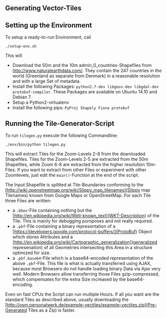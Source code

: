 ## Generating Vector-Tiles

## Setting up the Environment
To setup a ready-to-run Environment, call

    ./setup-env.sh

This will
 - Download the 50m and the 10m admin_0_countries-Shapefiles from http://www.naturalearthdata.com/. They contain the 247 countries in the world (Greenland as separate from Denmark) in a reasonable resolution and with a large Set of metadata.
 - Install the following Packages: `python2.7-dev libgeos-dev libgdal-dev protobuf-compiler`. These Packages are available on Ubuntu 14.10 and Debian 7.
 - Setup a Python2-virtualenv
 - Install the following pips: `PyProj Shapely Fiona protobuf`

## Running the Tile-Generator-Script
To run `tilegen.py` execute the following Commandline:

    ./env/bin/python tilegen.py

This will extract Tiles for the Zoom-Levels 2-8 from the downloaded Shapefiles. Tiles for the Zoom-Levels 2-5 are extracted from the 50m Shapefiles, while Zoom 6-8 are extracted from the higher resolution 10m-Files. If you want to extract from other Files or experiment with other Zoomlevels, just edit the `main()`-Function at the end of the script.

The Input Shapefile is splitted at Tile-Boundaries conforming to the [http://wiki.openstreetmap.org/wiki/Slippy_map_tilenames](Slippy map Tilenames) known from Google Maps or OpenStreetMap. For each Tile three Files are written:
 - a `.bbox`-File containing nothing but the [http://en.wikipedia.org/wiki/Well-known_text](WKT-Description) of the Tile. This is mainly for debugging puroposes and not really required.
 - a `.pbf`-File containing a binary representation of a [https://developers.google.com/protocol-buffers/](ProtoBuf) Object which stores Attributes and a [http://en.wikipedia.org/wiki/Cartographic_generalization](generalized represenation) of all Geometries intersecting this Area in a structure optimized for size.
 - a `.pbf.base64`-File which is a base64-encoded representation of the above `.pbf`-File. This file is what is actually transferred using AJAX, because most Browsers do not handle loading binary Data via Ajax very well. Modern Browsers allow transferring those Files gzip-compressed, which compensates for the extra Size increased by the base64-encoding.

Even on fast CPUs the Script can run multiple Hours. If all you want are the standard Tiles as described above, usually downloading the [http://osm.personalwerk.de/example-vectiles/example-vectiles.zip](Pre-Generated Tiles as a Zip) is faster.
